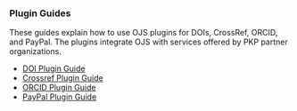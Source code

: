 
### Plugin Guides

These guides explain how to use OJS plugins for DOIs, CrossRef, ORCID, and PayPal. The plugins integrate OJS with services offered by PKP partner organizations.

- [DOI Plugin Guide](/doi-plugin/en/)
- [Crossref Plugin Guide](/crossref-ojs-manual/en/)
- [ORCID Plugin Guide](/orcid/en)
- [PayPal Plugin Guide](/using-paypal-for-ojs-and-ocs/en)
